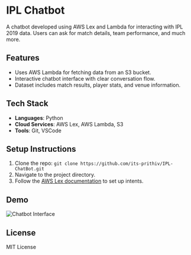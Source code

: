 # IPL Chatbot

A chatbot developed using AWS Lex and Lambda for interacting with IPL 2019 data. Users can ask for match details, team performance, and much more.

## Features
- Uses AWS Lambda for fetching data from an S3 bucket.
- Interactive chatbot interface with clear conversation flow.
- Dataset includes match results, player stats, and venue information.

## Tech Stack
- **Languages**: Python
- **Cloud Services**: AWS Lex, AWS Lambda, S3
- **Tools**: Git, VSCode

## Setup Instructions
1. Clone the repo: `git clone https://github.com/its-prithiv/IPL-ChatBot.git`
2. Navigate to the project directory.
3. Follow the [AWS Lex documentation](https://docs.aws.amazon.com/lex/latest/dg/what-is.html) to set up intents.

## Demo
![Chatbot Interface](https://link-to-screenshot)

## License
MIT License
